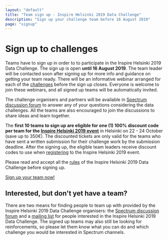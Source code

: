 ```yaml
---
layout: "default"
title: "Team sign up - Inspire Helsinki 2019 Data Challenge"
description: "Sign up your challenge team before 16 August 2019"
page: "signup"
---
```

# Sign up to challenges
Teams have to sign up in order to to participate in the Inspire Helsinki 2019 Data Challenge.
The sign up is open **until 16 August 2019**. The team leader will be contacted soon after signing up for
more info and guidance on getting your team ready. There will be an informative webinar arranged for each of the [challenges](/)
before the sign up closes. Everyone is welcome to join these webinars, and all signed up teams will be automatically invited.

The challenge organisers and partners will be available in [Spectrum discussion forum](https://spectrum.chat/inspire-helsinki)
to answer any of your questions considering the data challenges. All the teams are also encouraged to join the
discussions to share ideas and learn together.

The **first 10 teams to sign up are eligible for one (1) 100% discount code per team for the
[Inspire Helsinki 2019 event](https://www.inspire-helsinki-2019.fi/)** in Helsinki on 22 - 24 October (save up to 350€). The discounted tickets are only valid for the teams who have sent a written submission for their challenge work by the submission deadline. After the signing up, the eligible team leaders receive discount codes to use when [registering](https://www.inspire-helsinki-2019.fi/register)
to the Inspire Helsinki 2019 event.

Please read and accept all the [rules](/rules.html) of the Inspire Helsinki 2019 Data Challenge before signing up.

<a href="https://link.webropolsurveys.com/S/05E6EB60D2E25D33" class="btn btn-success btn-lg">Sign up your team now!</a>

## Interested, but don't yet have a team?
There are two means for finding people to team up with provided by the Inspire Helsinki 2019 Data Challenge organisers:
the [Spectrum discussion forum](https://spectrum.chat/inspire-helsinki) and a
[mailing list](https://link.webropolsurveys.com/S/F7B2F6F30E8DE049) for people interested in
the Inspire Helsinki 2019 Data Challenge. The signed up teams may also still be looking for reinforcements, so please
let them know what you can do and which challenge you would be interested in Spectrum channels.
